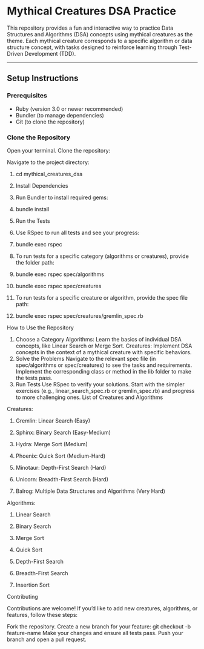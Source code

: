 # **Mythical Creatures DSA Practice**

This repository provides a fun and interactive way to practice Data Structures and Algorithms (DSA) concepts using mythical creatures as the theme. Each mythical creature corresponds to a specific algorithm or data structure concept, with tasks designed to reinforce learning through Test-Driven Development (TDD). 

---

## **Setup Instructions**

### **Prerequisites**
- Ruby (version 3.0 or newer recommended)
- Bundler (to manage dependencies)
- Git (to clone the repository)

### **Clone the Repository**
Open your terminal.
Clone the repository:
  
Navigate to the project directory:

1. cd mythical_creatures_dsa
   
2. Install Dependencies
   
3. Run Bundler to install required gems:
   
4. bundle install
   
5. Run the Tests
    
6. Use RSpec to run all tests and see your progress:
    
7. bundle exec rspec
    
8. To run tests for a specific category (algorithms or creatures), provide the folder path:
    
9. bundle exec rspec spec/algorithms
    
10. bundle exec rspec spec/creatures
    
11. To run tests for a specific creature or algorithm, provide the spec file path:
    
12. bundle exec rspec spec/creatures/gremlin_spec.rb

How to Use the Repository

1. Choose a Category
Algorithms: Learn the basics of individual DSA concepts, like Linear Search or Merge Sort.
Creatures: Implement DSA concepts in the context of a mythical creature with specific behaviors.
2. Solve the Problems
Navigate to the relevant spec file (in spec/algorithms or spec/creatures) to see the tasks and requirements.
Implement the corresponding class or method in the lib folder to make the tests pass.
3. Run Tests
Use RSpec to verify your solutions.
Start with the simpler exercises (e.g., linear_search_spec.rb or gremlin_spec.rb) and progress to more challenging ones.
List of Creatures and Algorithms

Creatures:

1. Gremlin: Linear Search (Easy)

2. Sphinx: Binary Search (Easy-Medium)

3. Hydra: Merge Sort (Medium)

4. Phoenix: Quick Sort (Medium-Hard)

5. Minotaur: Depth-First Search (Hard)

6. Unicorn: Breadth-First Search (Hard)

7. Balrog: Multiple Data Structures and Algorithms (Very Hard)

Algorithms:

1. Linear Search

2. Binary Search

3. Merge Sort

4. Quick Sort

5. Depth-First Search

6. Breadth-First Search

7. Insertion Sort

Contributing

Contributions are welcome! If you’d like to add new creatures, algorithms, or features, follow these steps:

Fork the repository.
Create a new branch for your feature:
git checkout -b feature-name
Make your changes and ensure all tests pass.
Push your branch and open a pull request.
